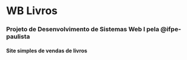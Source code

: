 # WB Livros

### Projeto de Desenvolvimento de Sistemas Web I pela @ifpe-paulista

#### Site simples de vendas de livros
